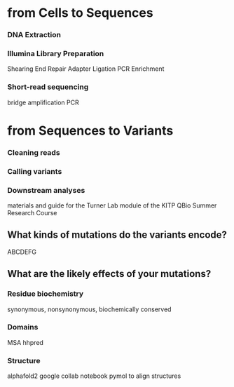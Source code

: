 # from Cells to Sequences 

### DNA Extraction

### Illumina Library Preparation
Shearing
End Repair
Adapter Ligation
PCR Enrichment

### Short-read sequencing
bridge amplification PCR

# from Sequences to Variants

### Cleaning reads

### Calling variants

### Downstream analyses

materials and guide for the Turner Lab module of the KITP QBio Summer Research Course
## What kinds of mutations do the variants encode?
ABCDEFG
## What are the likely effects of your mutations?

### Residue biochemistry
synonymous, nonsynonymous, biochemically conserved

### Domains
MSA
hhpred

### Structure
alphafold2 google collab notebook
pymol to align structures
